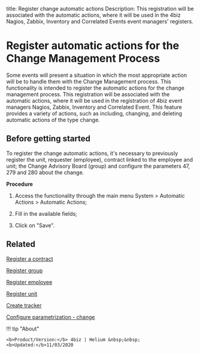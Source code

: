 title: Register change automatic actions
Description: This registration will be associated with the automatic actions, where it will be used in the 4biz Nagios, Zabbix, Inventory and Correlated Events event managers' registers.

# Register automatic actions for the Change Management Process 

Some events will present a situation in which the most appropriate action will be to handle them with the Change Management process. This functionality is intended to register the automatic actions for the change management process. This registration will be associated with the automatic actions, where it will be used in the registration of 4biz event managers Nagios, Zabbix, Inventory and Correlated Event.
This feature provides a variety of actions, such as including, changing, and deleting automatic actions of the type change.


## Before getting started

To register the change automatic actions, it's necessary to previously register the unit, requester (employee), contract linked to the employee and unit; the Change Advisory Board (group) and configure the parameters 47, 279 and 280 about the change.

**Procedure**


1.	Access the functionality through the main menu System > Automatic Actions > Automatic Actions;

2.	Fill in the available fields;

3.	Click on "Save".


Related
-------

[Register a contract](/en-us/4biz-helium/processes/portfolio-and-catalog/configuration/register-contract.html)

[Register group](/en-us/4biz-helium/initial-settings/access-settings/user/register-groups.html)

[Register employee](/en-us/4biz-helium/initial-settings/access-settings/user/register-employee.html)

[Register unit](/en-us/4biz-helium/platform-administration/region-and-language/register-unit.html)

[Create tracker](/en-us/4biz-helium/tracker/use/create-flow.html)

[Configure parametrization - change](/en-us/4biz-helium/platform-administration/parameters-list/configure-parametrization-change.html)

!!! tip "About"

    <b>Product/Version:</b> 4biz | Helium &nbsp;&nbsp;
    <b>Updated:</b>11/03/2020

